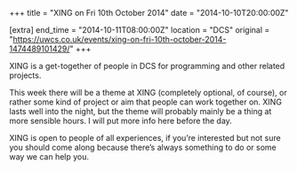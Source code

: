 +++
title = "XING on Fri 10th October 2014"
date = "2014-10-10T20:00:00Z"

[extra]
end_time = "2014-10-11T08:00:00Z"
location = "DCS"
original = "https://uwcs.co.uk/events/xing-on-fri-10th-october-2014-1474489101429/"
+++

XING is a get-together of people in DCS for programming and other related projects.

This week there will be a theme at XING (completely optional, of course), or rather some kind of project or aim that people can work together on. XING lasts well into the night, but the theme will probably mainly be a thing at more sensible hours. I will put more info here before the day.

XING is open to people of all experiences, if you’re interested but not sure you should come along because there’s always something to do or some way we can help you.

